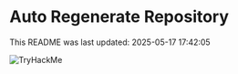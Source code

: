 # Auto Regenerate Repository

This README was last updated: 2025-05-17 17:42:05

 ![TryHackMe](https://tryhackme.com/badge/533634)